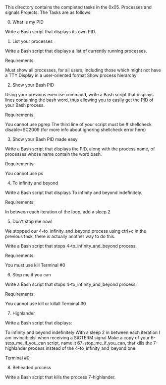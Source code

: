 This directory contains the completed tasks in the 0x05. Processes and signals Projects. The Tasks are as follows:

0. What is my PID

Write a Bash script that displays its own PID.

1. List your processes

Write a Bash script that displays a list of currently running processes.

Requirements:

Must show all processes, for all users, including those which might not have a TTY
Display in a user-oriented format
Show process hierarchy

2. Show your Bash PID

Using your previous exercise command, write a Bash script that displays lines containing the bash word, thus allowing you to easily get the PID of your Bash process.

Requirements:

You cannot use pgrep
The third line of your script must be # shellcheck disable=SC2009 (for more info about ignoring shellcheck error here)

3. Show your Bash PID made easy

Write a Bash script that displays the PID, along with the process name, of processes whose name contain the word bash.

Requirements:

You cannot use ps

4. To infinity and beyond

Write a Bash script that displays To infinity and beyond indefinitely.

Requirements:

In between each iteration of the loop, add a sleep 2

5. Don't stop me now!

We stopped our 4-to_infinity_and_beyond process using ctrl+c in the previous task, there is actually another way to do this.

Write a Bash script that stops 4-to_infinity_and_beyond process.

Requirements:

You must use kill
Terminal #0

6. Stop me if you can

Write a Bash script that stops 4-to_infinity_and_beyond process.

Requirements:

You cannot use kill or killall
Terminal #0

7. Highlander

Write a Bash script that displays:

To infinity and beyond indefinitely
With a sleep 2 in between each iteration
I am invinciblels! when receiving a SIGTERM signal
Make a copy of your 6-stop_me_if_you_can script, name it 67-stop_me_if_you_can, that kills the 7-highlander process instead of the 4-to_infinity_and_beyond one.

Terminal #0

8. Beheaded process

Write a Bash script that kills the process 7-highlander.
